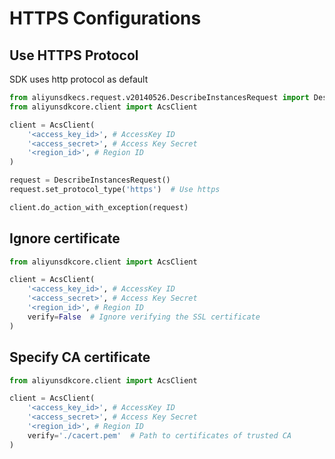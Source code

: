 # HTTPS Configurations

## Use HTTPS Protocol

SDK uses http protocol as default

```python
from aliyunsdkecs.request.v20140526.DescribeInstancesRequest import DescribeInstancesRequest
from aliyunsdkcore.client import AcsClient

client = AcsClient(
    '<access_key_id>', # AccessKey ID
    '<access_secret>', # Access Key Secret
    '<region_id>', # Region ID
)

request = DescribeInstancesRequest()
request.set_protocol_type('https')  # Use https

client.do_action_with_exception(request)
```

## Ignore certificate 

```python
from aliyunsdkcore.client import AcsClient

client = AcsClient(
    '<access_key_id>', # AccessKey ID
    '<access_secret>', # Access Key Secret
    '<region_id>', # Region ID
    verify=False  # Ignore verifying the SSL certificate
)
```

## Specify CA certificate

```python
from aliyunsdkcore.client import AcsClient

client = AcsClient(
    '<access_key_id>', # AccessKey ID
    '<access_secret>', # Access Key Secret
    '<region_id>', # Region ID
    verify='./cacert.pem'  # Path to certificates of trusted CA
)
```
